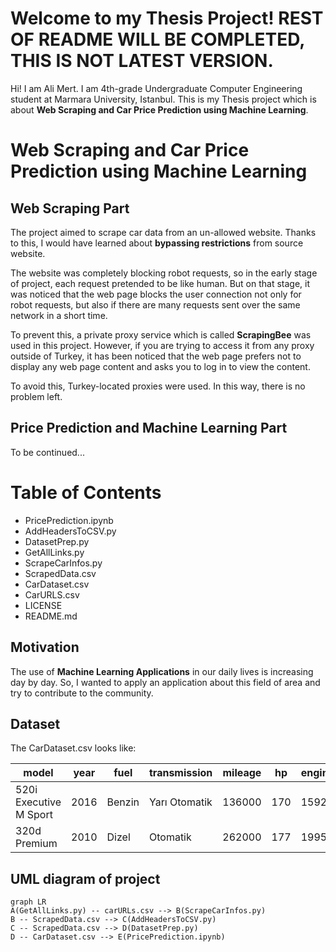 ﻿# Welcome to my Thesis Project!  **REST OF README WILL BE COMPLETED, THIS IS NOT LATEST VERSION.**

Hi! I am Ali Mert. I am 4th-grade Undergraduate Computer Engineering student at Marmara University, Istanbul. This is my Thesis project which is about **Web Scraping and Car Price Prediction using Machine Learning**.

# Web Scraping and Car Price Prediction using Machine Learning

## Web Scraping Part
The project aimed to scrape car data from an un-allowed website. Thanks to this, I would have learned about **bypassing restrictions** from source website. 

The website was completely blocking robot requests, so in the early stage of project, each request pretended to be like human. 
But on that stage, it was noticed that the web page blocks the user connection not only for robot requests, but also if there are many requests sent over the same network in a short time.

To prevent this, a private proxy service which is called **ScrapingBee** was used in this project. However, if you are trying to access it from any proxy outside of Turkey, it has been noticed that the web page prefers not to display any web page content and asks you to log in to view the content.

To avoid this, Turkey-located proxies were used. In this way, there is no problem left.

## Price Prediction and Machine Learning Part
To be continued...


# Table of Contents

 - PricePrediction.ipynb
 - AddHeadersToCSV.py
 - DatasetPrep.py
 - GetAllLinks.py
 - ScrapeCarInfos.py
 - ScrapedData.csv
 - CarDataset.csv
 - CarURLS.csv
 - LICENSE
 - README.md

## Motivation

The use of **Machine Learning Applications**  in our daily lives is increasing day by day. So, I wanted to apply an application about this field of area and try to contribute to the community.

## Dataset

The CarDataset.csv looks like:

|model                 |year|fuel  |transmission |mileage|hp |engineSize|price |
|----------------------|----|------|-------------|-------|---|----------|------|
|520i Executive M Sport|2016|Benzin|Yarı Otomatik|136000 |170|1592      |808000|
|320d Premium          |2010|Dizel |Otomatik     |262000 |177|1995      |340500|

## UML diagram of project

```mermaid
graph LR
A(GetAllLinks.py) -- carURLs.csv --> B(ScrapeCarInfos.py)
B -- ScrapedData.csv --> C(AddHeadersToCSV.py) 
C -- ScrapedData.csv --> D(DatasetPrep.py)
D -- CarDataset.csv --> E(PricePrediction.ipynb)
```
